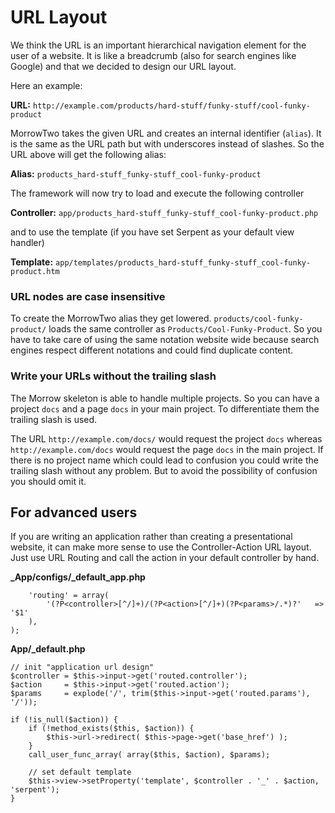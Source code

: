 URL Layout
==========

We think the URL is an important hierarchical navigation element for the user of a website.
It is like a breadcrumb (also for search engines like Google) and that we decided to design our URL layout.

Here an example:

**URL:** `http://example.com/products/hard-stuff/funky-stuff/cool-funky-product`

MorrowTwo takes the given URL and creates an internal identifier (`alias`).
It is the same as the URL path but with underscores instead of slashes. So the URL above will get the following alias:

**Alias:** `products_hard-stuff_funky-stuff_cool-funky-product`

The framework will now try to load and execute the following controller

**Controller:** `app/products_hard-stuff_funky-stuff_cool-funky-product.php`

and to use the template (if you have set Serpent as your default view handler)

**Template:** `app/templates/products_hard-stuff_funky-stuff_cool-funky-product.htm`


### URL nodes are case insensitive

To create the MorrowTwo alias they get lowered.
`products/cool-funky-product/` loads the same controller as `Products/Cool-Funky-Product`.
So you have to take care of using the same notation website wide because search engines respect different notations and could find duplicate content.


### Write your URLs without the trailing slash

The Morrow skeleton is able to handle multiple projects. So you can have a project `docs` and a page `docs` in your main project.
To differentiate them the trailing slash is used.

The URL `http://example.com/docs/` would request the project `docs` whereas `http://example.com/docs` would request the page `docs` in the main project.
If there is no project name which could lead to confusion you could write the trailing slash without any problem. But to avoid the possibility of confusion you should omit it.


For advanced users
------------------

If you are writing an application rather than creating a presentational website, it can make more sense to use the Controller-Action URL layout.
Just use URL Routing and call the action in your default controller by hand.

**_App/configs/\_default\_app.php**
~~~{.php}
	'routing' = array(
		'(?P<controller>[^/]+)/(?P<action>[^/]+)(?P<params>/.*)?'	=> '$1'
	),
);
~~~

**App/\_default.php**
~~~{.php}
// init "application url design"
$controller = $this->input->get('routed.controller');
$action     = $this->input->get('routed.action');
$params     = explode('/', trim($this->input->get('routed.params'), '/'));

if (!is_null($action)) {
    if (!method_exists($this, $action)) {
        $this->url->redirect( $this->page->get('base_href') );
    }
    call_user_func_array( array($this, $action), $params);

    // set default template
    $this->view->setProperty('template', $controller . '_' . $action, 'serpent');
}
~~~
